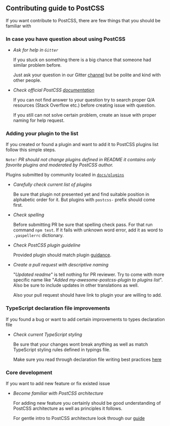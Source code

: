 ## Contributing guide to PostCSS

If you want contribute to PostCSS, there are few things that you should be familiar with

### In case you have question about using PostCSS

- *Ask for help in `Gitter`*

    If you stuck on something there is a big chance that someone had similar problem before.

    Just ask your question in our Gitter [channel](https://gitter.im/postcss/postcss) but be polite and kind with other people.

- *Check official PostCSS [documentation](https://github.com/postcss/postcss/tree/master/docs)*

    If you can not find answer to your question try to search proper Q/A resources (Stack Overflow etc.) before creating issue with question.

   If you still can not solve certain problem, create an issue with proper naming for help request.


### Adding your plugin to the list

If you created or found a plugin and want to add it to PostCSS plugins list follow this simple steps.

`Note!` *PR should not change plugins defined in README it contains only favorite plugins and moderated by PostCSS author.*

Plugins submitted by community located in [`docs/plugins`](https://github.com/postcss/postcss/blob/master/docs/plugins.md)

- *Carefully check current list of plugins*

    Be sure that plugin not presented yet and find suitable position in alphabetic order for it.
    But plugins with `postcss-` prefix should come first.

- *Check spelling*

    Before submitting PR be sure that spelling check pass. For that run command `npm test`.
    If it fails with unknown word error, add it as word to `.yaspellerrc` dictionary.


- *Check PostCSS plugin guideline*

    Provided plugin should match plugin [guidance](https://github.com/postcss/postcss/blob/master/docs/guidelines/plugin.md).

- *Create a pull request with descriptive naming*

   "*Updated readme*" is tell nothing for PR reviewer. Try to come with more specific name like
    "*Added my-awesome-postcss-plugin to plugins list*". Also be sure to include updates in other translations as well.

    Also your pull request should have link to plugin your are willing to add.



### TypeScript declaration file improvements

If you found a bug or want to add certain improvements to types declaration file

- *Check current TypeScript styling*

   Be sure that your changes wont break anything as well as match TypeScript styling rules defined in typings file.

   Make sure you read through declaration file writing best practices [here](https://www.typescriptlang.org/docs/handbook/declaration-files/do-s-and-don-ts.html)

### Core development

If you want to add new feature or fix existed issue

- *Become familiar with PostCSS architecture*

    For adding new feature you certainly should be good understanding of PostCSS architecture as well as principles it follows.

    For gentle intro to PostCSS architecture look through our [guide]()

